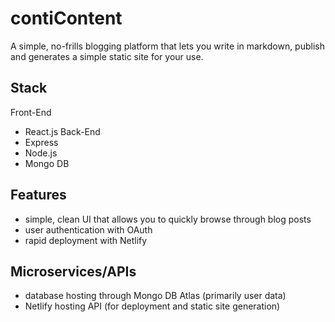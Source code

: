 # contiContent

A simple, no-frills blogging platform that lets you write in markdown, publish and generates a simple static site for your use.

## Stack 

 Front-End
  - React.js
 Back-End 
  - Express
  - Node.js
  - Mongo DB
  
## Features
  - simple, clean UI that allows you to quickly browse through blog posts
  - user authentication with OAuth
  - rapid deployment with Netlify
  
## Microservices/APIs
  - database hosting through Mongo DB Atlas (primarily user data)
  - Netlify hosting API (for deployment and static site generation)
  

 

  


